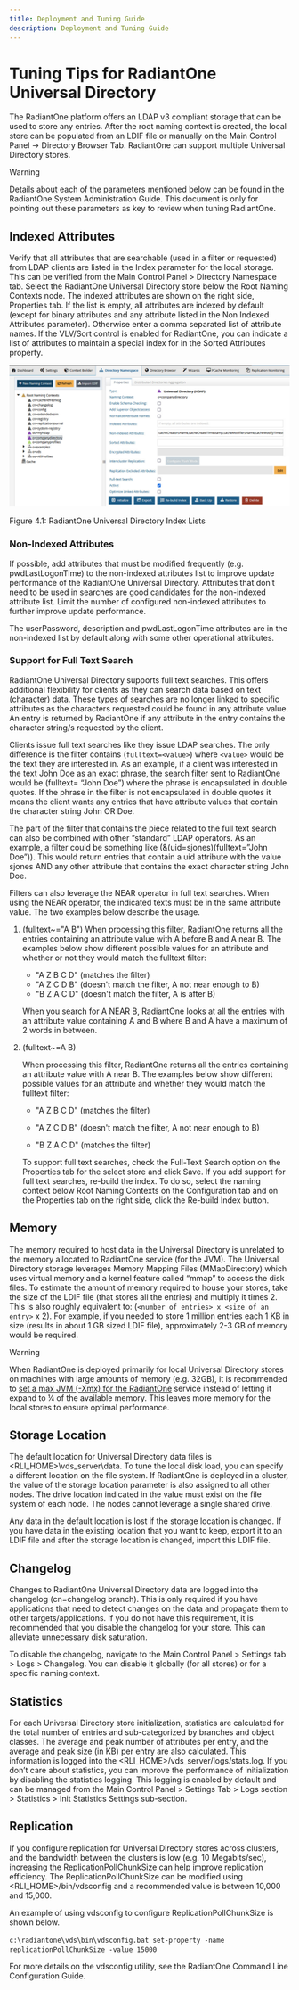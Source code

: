 ```yaml
---
title: Deployment and Tuning Guide
description: Deployment and Tuning Guide
---
```


# Tuning Tips for RadiantOne Universal Directory

The RadiantOne platform offers an LDAP v3 compliant storage that can be used to store any entries. After the root naming context is created, the local store can be populated from an LDIF file or manually on the Main Control Panel -> Directory Browser Tab. RadiantOne can support multiple Universal Directory stores. 

>[!warning]
>Details about each of the parameters mentioned below can be found in the RadiantOne System Administration Guide. This document is only for pointing out these parameters as key to review when tuning RadiantOne.

## Indexed Attributes

Verify that all attributes that are searchable (used in a filter or requested) from LDAP clients are listed in the Index parameter for the local storage. This can be verified from the Main Control Panel > Directory Namespace tab. Select the RadiantOne Universal Directory store below the Root Naming Contexts node. The indexed attributes are shown on the right side, Properties tab. If the list is empty, all attributes are indexed by default (except for binary attributes and any attribute listed in the Non Indexed Attributes parameter). Otherwise enter a comma separated list of attribute names. If the VLV/Sort control is enabled for RadiantOne, you can indicate a list of attributes to maintain a special index for in the Sorted Attributes property.

![An image showing ](Media/Image4.1.jpg)
 
Figure 4.1: RadiantOne Universal Directory Index Lists

### Non-Indexed Attributes

If possible, add attributes that must be modified frequently (e.g. pwdLastLogonTime) to the non-indexed attributes list to improve update performance of the RadiantOne Universal Directory. Attributes that don’t need to be used in searches are good candidates for the non-indexed attribute list. Limit the number of configured non-indexed attributes to further improve update performance.

The userPassword, description and pwdLastLogonTime attributes are in the non-indexed list by default along with some other operational attributes.

### Support for Full Text Search

RadiantOne Universal Directory supports full text searches. This offers additional flexibility for clients as they can search data based on text (character) data. These types of searches are no longer linked to specific attributes as the characters requested could be found in any attribute value. An entry is returned by RadiantOne if any attribute in the entry contains the character string/s requested by the client.

Clients issue full text searches like they issue LDAP searches. The only difference is the filter contains (`fulltext=<value>`) where `<value>` would be the text they are interested in. As an example, if a client was interested in the text John Doe as an exact phrase, the search filter sent to RadiantOne would be (fulltext= “John Doe”) where the phrase is encapsulated in double quotes. If the phrase in the filter is not encapsulated in double quotes it means the client wants any entries that have attribute values that contain the character string John OR Doe.

The part of the filter that contains the piece related to the full text search can also be combined with other “standard” LDAP operators. As an example, a filter could be something like (&(uid=sjones)(fulltext=”John Doe”)). This would return entries that contain a uid attribute with the value sjones AND any other attribute that contains the exact character string John Doe.

Filters can also leverage the NEAR operator in full text searches. When using the NEAR operator, the indicated texts must be in the same attribute value. The two examples below describe the usage.

1. (fulltext~="A B")
When processing this filter, RadiantOne returns all the entries containing an attribute value with A before B and A near B. The examples below show different possible values for an attribute and whether or not they would match the fulltext filter: 
	-	"A Z B C D" (matches the filter)
	-	"A Z C D B" (doesn't match the filter, A not near enough to B)
	-	"B Z A C D" (doesn't match the filter, A is after B)

	When you search for A NEAR B, RadiantOne looks at all the entries with an attribute value containing A and B where B and A have a maximum of 2 words in between.

2. (fulltext~=A B)

	When processing this filter, RadiantOne returns all the entries containing an attribute value with A near B. The examples below show different possible values for an attribute and whether they would match the fulltext filter:

	-	"A Z B C D" (matches the filter)

	-	"A Z C D B" (doesn't match the filter, A not near enough to B)

	-	"B Z A C D" (matches the filter)

	To support full text searches, check the Full-Text Search option on the Properties tab for the select store and click Save. If you add support for full text searches, re-build the index. To do so, select the naming context below Root Naming Contexts on the Configuration tab and on the Properties tab on the right side, click the Re-build Index button.
## Memory

The memory required to host data in the Universal Directory is unrelated to the memory allocated to RadiantOne service (for the JVM). The Universal Directory storage leverages Memory Mapping Files (MMapDirectory) which uses virtual memory and a kernel feature called “mmap” to access the disk files. To estimate the amount of memory required to house your stores, take the size of the LDIF file (that stores all the entries) and multiply it times 2. This is also roughly equivalent to: (`<number of entries> x <size of an entry>` x 2). For example, if you needed to store 1 million entries each 1 KB in size (results in about 1 GB sized LDIF file), approximately 2-3 GB of memory would be required.

>[!warning]
>When RadiantOne is deployed primarily for local Universal Directory stores on machines with large amounts of memory (e.g. 32GB), it is recommended to [set a max JVM (-Xmx) for the RadiantOne](01-global-tuning#memory-size) service instead of letting it expand to ¼ of the available memory. This leaves more memory for the local stores to ensure optimal performance.

## Storage Location

The default location for Universal Directory data files is <RLI_HOME>\vds_server\data. To tune the local disk load, you can specify a different location on the file system. If RadiantOne is deployed in a cluster, the value of the storage location parameter is also assigned to all other nodes. The drive location indicated in the value must exist on the file system of each node. The nodes cannot leverage a single shared drive.

Any data in the default location is lost if the storage location is changed. If you have data in the existing location that you want to keep, export it to an LDIF file and after the storage location is changed, import this LDIF file.

## Changelog

Changes to RadiantOne Universal Directory data are logged into the changelog (cn=changelog branch). This is only required if you have applications that need to detect changes on the data and propagate them to other targets/applications. If you do not have this requirement, it is recommended that you disable the changelog for your store. This can alleviate unnecessary disk saturation.

To disable the changelog, navigate to the Main Control Panel > Settings tab > Logs > Changelog. You can disable it globally (for all stores) or for a specific naming context.

## Statistics

For each Universal Directory store initialization, statistics are calculated for the total number of entries and sub-categorized by branches and object classes. The average and peak number of attributes per entry, and the average and peak size (in KB) per entry are also calculated. This information is logged into the <RLI_HOME>/vds_server/logs/stats.log. If you don’t care about statistics, you can improve the performance of initialization by disabling the statistics logging. This logging is enabled by default and can be managed from the Main Control Panel > Settings Tab > Logs section > Statistics > Init Statistics Settings sub-section.

## Replication 
If you configure replication for Universal Directory stores across clusters, and the bandwidth between the clusters is low (e.g. 10 Megabits/sec), increasing the ReplicationPollChunkSize can help improve replication efficiency. The ReplicationPollChunkSize can be modified using <RLI_HOME>/bin/vdsconfig and a recommended value is between 10,000 and 15,000.

An example of using vdsconfig to configure ReplicationPollChunkSize is shown below.

`c:\radiantone\vds\bin\vdsconfig.bat set-property -name replicationPollChunkSize -value 15000`

For more details on the vdsconfig utility, see the RadiantOne Command Line Configuration Guide.

